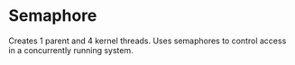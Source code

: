 # Semaphore
Creates 1 parent and 4 kernel threads. Uses semaphores to control access in a concurrently running system.
